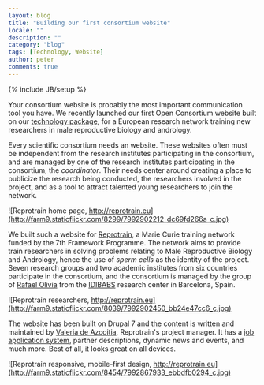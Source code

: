 ```yaml
---
layout: blog
title: "Building our first consortium website"
locale: ""
description: ""
category: "blog"
tags: [Technology, Website]
author: peter 
comments: true
---
```

{% include JB/setup %}

<p class="lead">Your consortium website is probably the most important communication tool you have. We recently launched our first Open Consortium website built on our <a href="/technology.html">technology package</a>, for a European research network training new researchers in male reproductive biology and andrology.</p> 

Every scientific consortium needs an website. These websites often must be independent from the research institutes participating in the consortium, and are managed by one of the research institutes participating in the consortium, the _coordinator_. Their needs center around creating a place to publicize the research being conducted, the researchers involved in the project, and as a tool to attract talented young researchers to join the network.

![Reprotrain home page, http://reprotrain.eu](http://farm9.staticflickr.com/8299/7992902212_dc69fd266a_c.jpg)

We built such a website for <a href="http://reprotrain.eu" target="_blank">Reprotrain</a>, a Marie Curie training network funded by the 7th Framework Programme. The network aims to provide train researchers in solving problems relating to Male Reproductive Biology and Andrology, hence the use of _sperm cells_ as the identity of the project. Seven research groups and two academic institutes from six countries participate in the consortium, and the consortium is managed by the group of <a href="#">Rafael Olivia</a> from the <a href="http://www.idibaps.org" target="_blank">IDIBABS</a> research center in Barcelona, Spain.

![Reprotrain researchers, http://reprotrain.eu](http://farm9.staticflickr.com/8039/7992902450_bb24e47cc6_c.jpg)

The website has been built on Drupal 7 and the content is written and maintained by <a href="http://reprotrain.eu/contact" target="_blank">Valeria de Azcoitia</a>, Reprotrain's project manager. It has a [job application system](http://reprotrain.eu/jobs), partner descriptions, dynamic news and events, and much more. Best of all, it looks great on all devices.

![Reprotrain responsive, mobile-first design, http://reprotrain.eu](http://farm9.staticflickr.com/8454/7992867933_ebbdfb0294_c.jpg)
